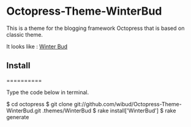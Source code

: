 Octopress-Theme-WinterBud
=========================
This is a theme for the blogging framework Octopress that is based on classic theme.

It looks like : [Winter Bud](http://winterbuder.com)

## Install
==========

Type the code below in terminal.

  $ cd octopress
  $ git clone git://github.com/wibud/Octopress-Theme-WinterBud.git .themes/WinterBud
  $ rake install['WinterBud']
  $ rake generate
  
